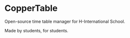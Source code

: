 # CopperTable

Open-source time table manager for H-International School.

Made by students, for students.